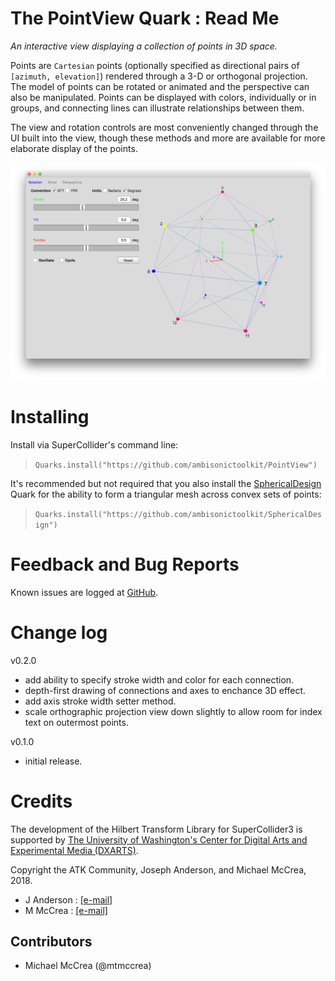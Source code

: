 The PointView Quark : Read Me
========================
_An interactive view displaying a collection of points in 3D space._

Points are `Cartesian` points (optionally specified as directional pairs of
`[azimuth, elevation]`) rendered through a 3-D or orthogonal projection. The
model of points can be rotated or animated and the perspective can also be
manipulated. Points can be displayed with colors, individually or in groups, and
connecting lines can illustrate relationships between them.

The view and rotation controls are most conveniently changed through the UI
built into the view, though these methods and more are available for more
elaborate display of the points.

![PointView Interface](HelpSource/img/PointView_interface.png)

Installing
==========

Install via SuperCollider's command line:

>`Quarks.install("https://github.com/ambisonictoolkit/PointView")`

It's recommended but not required that you also install the
[SphericalDesign]("https://github.com/ambisonictoolkit/SphericalDesign")
Quark for the ability to form a triangular mesh across convex sets of points:

>`Quarks.install("https://github.com/ambisonictoolkit/SphericalDesign")`


Feedback and Bug Reports
========================

Known issues are logged at
[GitHub](https://github.com/ambisonictoolkit/PointView/issues).


Change log
==========

v0.2.0
- add ability to specify stroke width and color for each connection.
- depth-first drawing of connections and axes to enchance 3D effect.
- add axis stroke width setter method.
- scale orthographic projection view down slightly to allow room for index text on outermost points.

v0.1.0
- initial release.

Credits
=======

The development of the Hilbert Transform Library for SuperCollider3 is supported
by
[The University of Washington's Center for Digital Arts and Experimental Media (DXARTS)](https://dxarts.washington.edu/).
&nbsp;

Copyright the ATK Community, Joseph Anderson, and Michael McCrea, 2018.

* J Anderson : [[e-mail]](mailto:joanders[at]uw.edu)
* M McCrea : [[e-mail]](mailto:mtm5[at]uw.edu)


Contributors
------------

*  Michael McCrea (@mtmccrea)

